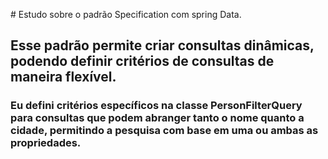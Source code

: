 #   Estudo sobre o padrão Specification com spring Data.
## Esse padrão permite criar consultas dinâmicas, podendo definir critérios de consultas de maneira flexível.
### Eu defini critérios específicos na classe PersonFilterQuery para consultas que podem abranger tanto o nome quanto a cidade, permitindo a pesquisa com base em uma ou ambas as propriedades.
 
 

